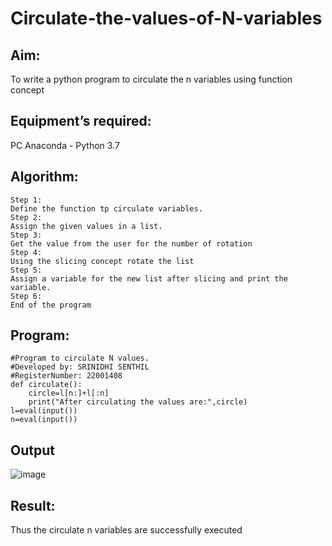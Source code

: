# Circulate-the-values-of-N-variables
## Aim:
To write a python program to circulate the n variables using function concept
## Equipment’s required:
PC Anaconda - Python 3.7
## Algorithm:
```
Step 1:
Define the function tp circulate variables.
Step 2:
Assign the given values in a list.
Step 3:
Get the value from the user for the number of rotation
Step 4:
Using the slicing concept rotate the list
Step 5:
Assign a variable for the new list after slicing and print the variable.
Step 6:
End of the program
```

## Program:
```
#Program to circulate N values.
#Developed by: SRINIDHI SENTHIL
#RegisterNumber: 22001408
def circulate():
    circle=l[n:]+l[:n]
    print("After circulating the values are:",circle)
l=eval(input())
n=eval(input())
```
## Output
![image](https://user-images.githubusercontent.com/121373170/211162142-eccfe46e-5a4b-45f2-9ef3-f90125041e4e.png)
## Result:
Thus the circulate n variables are successfully executed


